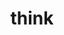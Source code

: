 ---
layout: playlist
title: think
section: College
embed: '<iframe class="playlist" src="about:blank" data-src="https://open.spotify.com/embed/playlist/5FEQyKd66k6Ae9MRi9Wmhp" width="300" height="380" frameborder="0" allowtransparency="true" allow="encrypted-media"></iframe>'
story: junior summer
order: 14
---